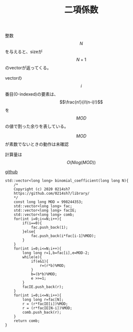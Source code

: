 ﻿---
title: "二項係数"
permalink: /posts/binomial-coefficient
writer: 0214sh7
layout: library
---

整数$$N$$を与えると、sizeが$$N+1$$のvectorが返ってくる。

vectorの$$i$$番目(0-indexed)の要素は、$$\frac{n!}{i!(n-i)!}$$を$$MOD$$の値で割った余りを表している。

$$MOD$$が素数でないときの動作は未確認

計算量は$$Ο(Nlog(MOD))$$


[github](https://github.com/0214sh7/procon-library/blob/master/math/binomial%20coefficient.cpp)

~~~
std::vector<long long> binomial_coefficient(long long N){
    /*
    Copyright (c) 2020 0214sh7
    https://github.com/0214sh7/library/
    */
    const long long MOD = 998244353;
    std::vector<long long> fac;
    std::vector<long long> facIE;
    std::vector<long long> comb;
    for(int i=0;i<=N;i++){
        if(i==0){
            fac.push_back(1);
        }else{
            fac.push_back(i*fac[i-1]%MOD);
        }
    }
    for(int i=0;i<=N;i++){
        long long r=1,b=fac[i],e=MOD-2;
        while(e){
            if(e&1){
                r=(r*b)%MOD;
            }
            b=(b*b)%MOD;
            e >>=1;
        }
        facIE.push_back(r);
    }
    for(int i=0;i<=N;i++){
        long long r=fac[N];
        r = (r*facIE[i])%MOD;
        r = (r*facIE[N-i])%MOD;
        comb.push_back(r);
    }
    return comb;
}
~~~